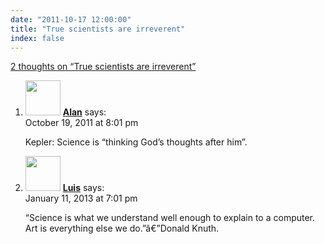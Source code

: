 ```yaml
---
date: "2011-10-17 12:00:00"
title: "True scientists are irreverent"
index: false
---
```


[2 thoughts on &ldquo;True scientists are irreverent&rdquo;](/lemire/blog/2011/10-17-true-scientists-are-irreverent)

<ol class="comment-list">
<li id="comment-54753" class="comment even thread-even depth-1">
<div class="comment-author vcard">
<img alt src="https://secure.gravatar.com/avatar/5070bc11358d94514be71f38bc38b70d?s=56&#038;d=mm&#038;r=g" srcset="https://secure.gravatar.com/avatar/5070bc11358d94514be71f38bc38b70d?s=112&#038;d=mm&#038;r=g 2x" class="avatar avatar-56 photo" height="56" width="56" decoding="async" /> <b class="fn"><a href="https://infosmarts.wordpress.com/" class="url" rel="ugc external nofollow">Alan</a></b> <span class="says">says:</span> </div>
<div class="comment-metadata"><time datetime="2011-10-19T20:01:58+00:00">October 19, 2011 at 8:01 pm</time></a> </div>
<div class="comment-content">
<p>Kepler: Science is &ldquo;thinking God&rsquo;s thoughts after him&rdquo;.</p>
</div>
</li>
<li id="comment-65166" class="comment odd alt thread-odd thread-alt depth-1">
<div class="comment-author vcard">
<img alt src="https://secure.gravatar.com/avatar/dd26172523457d6b80c1a813170401e7?s=56&#038;d=mm&#038;r=g" srcset="https://secure.gravatar.com/avatar/dd26172523457d6b80c1a813170401e7?s=112&#038;d=mm&#038;r=g 2x" class="avatar avatar-56 photo" height="56" width="56" decoding="async" /> <b class="fn"><a href="http://www.quantumforest.com/" class="url" rel="ugc external nofollow">Luis</a></b> <span class="says">says:</span> </div>
<div class="comment-metadata"><time datetime="2013-01-11T19:01:29+00:00">January 11, 2013 at 7:01 pm</time></a> </div>
<div class="comment-content">
<p>&ldquo;Science is what we understand well enough to explain to a computer. Art is everything else we do.&rdquo;â€”Donald Knuth.</p>
</div>
</li>
</ol>
